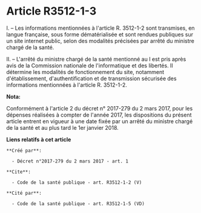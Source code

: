 # Article R3512-1-3

I. – Les informations mentionnées à l'article R. 3512-1-2 sont transmises, en langue française, sous forme dématérialisée et
sont rendues publiques sur un site internet public, selon des modalités précisées par arrêté du ministre chargé de la santé. 

II. – L'arrêté du ministre chargé de la santé mentionné au I est pris après avis de la Commission nationale de l'informatique
et des libertés. Il détermine les modalités de fonctionnement du site, notamment d'établissement, d'authentification et de
transmission sécurisée des informations mentionnées à l'article R. 3512-1-2.

**Nota:**

Conformément à l'article 2 du décret n° 2017-279 du 2 mars 2017, pour les dépenses réalisées à compter de l'année 2017, les
dispositions du présent article entrent en vigueur à une date fixée par un arrêté du ministre chargé de la santé et au plus
tard le 1er janvier 2018.

**Liens relatifs à cet article**

	**Créé par**:

	  - Décret n°2017-279 du 2 mars 2017 - art. 1

	**Cite**:

	  - Code de la santé publique - art. R3512-1-2 (V)

	**Cité par**:

	  - Code de la santé publique - art. R3512-1-5 (VD)
